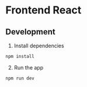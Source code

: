# Frontend React

## Development

1. Install dependencies

```bash
npm install
```

2. Run the app

```bash
npm run dev
```
